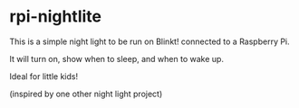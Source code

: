 # rpi-nightlite

This is a simple night light to be run on Blinkt! connected to 
a Raspberry Pi.

It will turn on, show when to sleep, and when to wake up.

Ideal for little kids!

(inspired by one other night light project)

